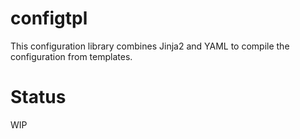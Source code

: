 # configtpl

This configuration library combines Jinja2 and YAML to compile the configuration from templates.

# Status

WIP
